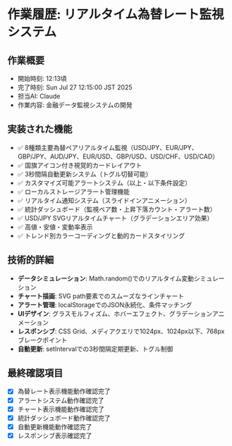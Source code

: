 # 作業履歴: リアルタイム為替レート監視システム

## 作業概要
- 開始時刻: 12:13頃
- 完了時刻: Sun Jul 27 12:15:00 JST 2025
- 担当AI: Claude
- 作業内容: 金融データ監視システムの開発

## 実装された機能
- ✅ 8種類主要為替ペアリアルタイム監視（USD/JPY、EUR/JPY、GBP/JPY、AUD/JPY、EUR/USD、GBP/USD、USD/CHF、USD/CAD）
- ✅ 国旗アイコン付き視覚的カードレイアウト
- ✅ 3秒間隔自動更新システム（トグル切替可能）
- ✅ カスタマイズ可能アラートシステム（以上・以下条件設定）
- ✅ ローカルストレージアラート管理機能
- ✅ リアルタイム通知システム（スライドインアニメーション）
- ✅ 統計ダッシュボード（監視ペア数・上昇下落カウント・アラート数）
- ✅ USD/JPY SVGリアルタイムチャート（グラデーションエリア効果）
- ✅ 高値・安値・変動率表示
- ✅ トレンド別カラーコーディングと動的カードスタイリング

## 技術的詳細
- **データシミュレーション**: Math.random()でのリアルタイム変動シミュレーション
- **チャート描画**: SVG path要素でのスムーズなラインチャート
- **アラート管理**: localStorageでのJSON永続化、条件マッチング
- **UIデザイン**: グラスモルフィズム、ホバーエフェクト、グラデーションアニメーション
- **レスポンシブ**: CSS Grid、メディアクエリで1024px、1024px以下、768pxブレークポイント
- **自動更新**: setIntervalでの3秒間隔定期更新、トグル制御

## 最終確認項目
- [x] 為替レート表示機能動作確認完了
- [x] アラートシステム動作確認完了
- [x] チャート表示機能動作確認完了
- [x] 統計ダッシュボード動作確認完了
- [x] 自動更新機能動作確認完了
- [x] レスポンシブ表示確認完了